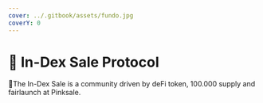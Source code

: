 ```yaml
---
cover: ../.gitbook/assets/fundo.jpg
coverY: 0
---
```


# 🧮 In-Dex Sale Protocol

:clap:The In-Dex Sale is a community driven by deFi token, 100.000 supply and fairlaunch at Pinksale.
